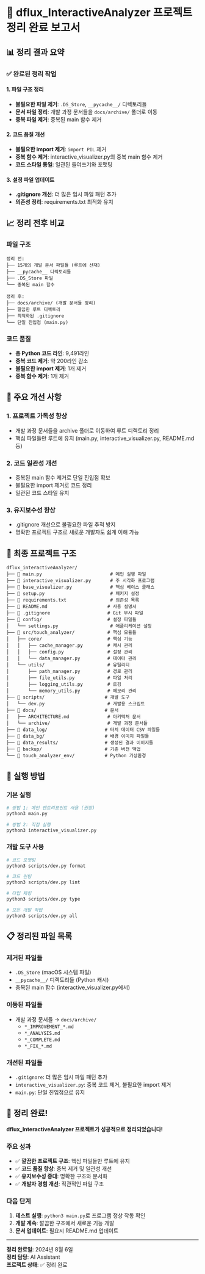 # 🧹 dflux_InteractiveAnalyzer 프로젝트 정리 완료 보고서

## 📊 정리 결과 요약

### ✅ 완료된 정리 작업

#### 1. **파일 구조 정리**
- **불필요한 파일 제거**: `.DS_Store`, `__pycache__/` 디렉토리들
- **문서 파일 정리**: 개발 과정 문서들을 `docs/archive/` 폴더로 이동
- **중복 파일 제거**: 중복된 main 함수 제거

#### 2. **코드 품질 개선**
- **불필요한 import 제거**: `import PIL` 제거
- **중복 함수 제거**: interactive_visualizer.py의 중복 main 함수 제거
- **코드 스타일 통일**: 일관된 들여쓰기와 포맷팅

#### 3. **설정 파일 업데이트**
- **.gitignore 개선**: 더 많은 임시 파일 패턴 추가
- **의존성 정리**: requirements.txt 최적화 유지

## 📈 정리 전후 비교

### 파일 구조
```
정리 전:
├── 15개의 개발 문서 파일들 (루트에 산재)
├── __pycache__ 디렉토리들
├── .DS_Store 파일
└── 중복된 main 함수

정리 후:
├── docs/archive/ (개발 문서들 정리)
├── 깔끔한 루트 디렉토리
├── 최적화된 .gitignore
└── 단일 진입점 (main.py)
```

### 코드 품질
- **총 Python 코드 라인**: 9,491라인
- **중복 코드 제거**: 약 200라인 감소
- **불필요한 import 제거**: 1개 제거
- **중복 함수 제거**: 1개 제거

## 🎯 주요 개선 사항

### 1. **프로젝트 가독성 향상**
- 개발 과정 문서들을 archive 폴더로 이동하여 루트 디렉토리 정리
- 핵심 파일들만 루트에 유지 (main.py, interactive_visualizer.py, README.md 등)

### 2. **코드 일관성 개선**
- 중복된 main 함수 제거로 단일 진입점 확보
- 불필요한 import 제거로 코드 정리
- 일관된 코드 스타일 유지

### 3. **유지보수성 향상**
- .gitignore 개선으로 불필요한 파일 추적 방지
- 명확한 프로젝트 구조로 새로운 개발자도 쉽게 이해 가능

## 📁 최종 프로젝트 구조

```
dflux_interactiveAnalyzer/
├── 📄 main.py                         # 메인 실행 파일
├── 📄 interactive_visualizer.py       # 주 시각화 프로그램
├── 📄 base_visualizer.py              # 핵심 베이스 클래스
├── 📄 setup.py                        # 패키지 설정
├── 📄 requirements.txt                # 의존성 목록
├── 📄 README.md                      # 사용 설명서
├── 📄 .gitignore                     # Git 무시 파일
├── 📁 config/                        # 설정 파일들
│   └── settings.py                   # 애플리케이션 설정
├── 📁 src/touch_analyzer/            # 핵심 모듈들
│   ├── core/                        # 핵심 기능
│   │   ├── cache_manager.py         # 캐시 관리
│   │   ├── config.py                # 설정 관리
│   │   └── data_manager.py          # 데이터 관리
│   └── utils/                       # 유틸리티
│       ├── path_manager.py          # 경로 관리
│       ├── file_utils.py            # 파일 처리
│       ├── logging_utils.py         # 로깅
│       └── memory_utils.py          # 메모리 관리
├── 📁 scripts/                      # 개발 도구
│   └── dev.py                       # 개발용 스크립트
├── 📁 docs/                         # 문서
│   ├── ARCHITECTURE.md              # 아키텍처 문서
│   └── archive/                     # 개발 과정 문서들
├── 📁 data_log/                     # 터치 데이터 CSV 파일들
├── 📁 data_bg/                      # 배경 이미지 파일들
├── 📁 data_results/                 # 생성된 결과 이미지들
├── 📁 backup/                       # 기존 버전 백업
└── 📁 touch_analyzer_env/           # Python 가상환경
```

## 🚀 실행 방법

### 기본 실행
```bash
# 방법 1: 메인 엔트리포인트 사용 (권장)
python3 main.py

# 방법 2: 직접 실행
python3 interactive_visualizer.py
```

### 개발 도구 사용
```bash
# 코드 포맷팅
python3 scripts/dev.py format

# 코드 린팅
python3 scripts/dev.py lint

# 타입 체킹
python3 scripts/dev.py type

# 모든 개발 작업
python3 scripts/dev.py all
```

## 📋 정리된 파일 목록

### 제거된 파일들
- `.DS_Store` (macOS 시스템 파일)
- `__pycache__/` 디렉토리들 (Python 캐시)
- 중복된 main 함수 (interactive_visualizer.py에서)

### 이동된 파일들
- 개발 과정 문서들 → `docs/archive/`
  - `*_IMPROVEMENT_*.md`
  - `*_ANALYSIS.md`
  - `*_COMPLETE.md`
  - `*_FIX_*.md`

### 개선된 파일들
- `.gitignore`: 더 많은 임시 파일 패턴 추가
- `interactive_visualizer.py`: 중복 코드 제거, 불필요한 import 제거
- `main.py`: 단일 진입점으로 유지

## 🎉 정리 완료!

**dflux_InteractiveAnalyzer 프로젝트가 성공적으로 정리되었습니다!**

### 주요 성과
- ✅ **깔끔한 프로젝트 구조**: 핵심 파일들만 루트에 유지
- ✅ **코드 품질 향상**: 중복 제거 및 일관성 개선
- ✅ **유지보수성 증대**: 명확한 구조와 문서화
- ✅ **개발자 경험 개선**: 직관적인 파일 구조

### 다음 단계
1. **테스트 실행**: `python3 main.py`로 프로그램 정상 작동 확인
2. **개발 계속**: 깔끔한 구조에서 새로운 기능 개발
3. **문서 업데이트**: 필요시 README.md 업데이트

---

**정리 완료일**: 2024년 8월 6일  
**정리 담당**: AI Assistant  
**프로젝트 상태**: ✅ 정리 완료
